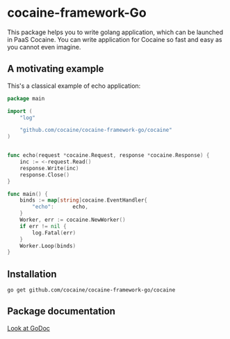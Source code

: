 # cocaine-framework-Go
This package helps you to write golang application, which can be launched in PaaS Cocaine. 
You can write application for Cocaine so fast and easy as you cannot even imagine.

## A motivating example

This's a classical example of echo application:
```go
package main

import (
	"log"

	"github.com/cocaine/cocaine-framework-go/cocaine"
)


func echo(request *cocaine.Request, response *cocaine.Response) {
	inc := <-request.Read()
	response.Write(inc)
	response.Close()
}

func main() {
	binds := map[string]cocaine.EventHandler{
		"echo":      echo,
	}
	Worker, err := cocaine.NewWorker()
	if err != nil {
		log.Fatal(err)
	}
	Worker.Loop(binds)
}

```

## Installation
```
go get github.com/cocaine/cocaine-framework-go/cocaine
```

## Package documentation

[Look at GoDoc](http://godoc.org/github.com/cocaine/cocaine-framework-go/cocaine)
